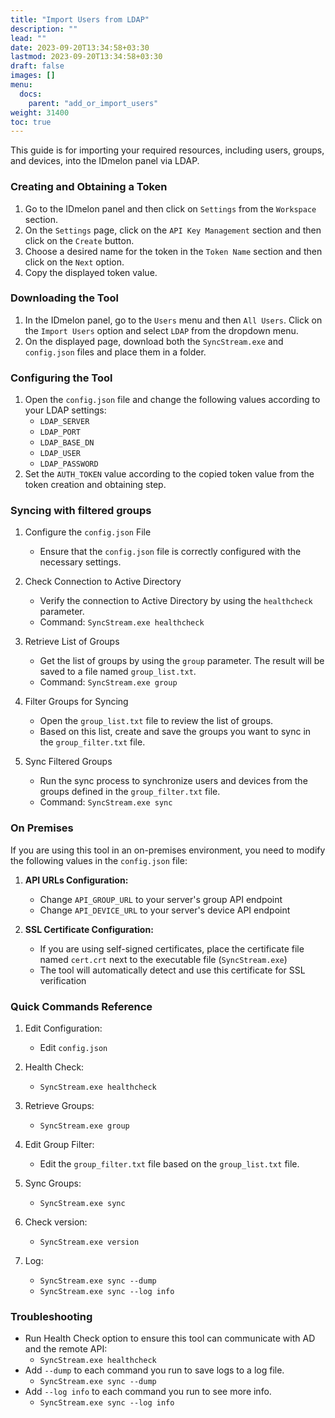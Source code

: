 ```yaml
---
title: "Import Users from LDAP"
description: ""
lead: ""
date: 2023-09-20T13:34:58+03:30
lastmod: 2023-09-20T13:34:58+03:30
draft: false
images: []
menu:
  docs:
    parent: "add_or_import_users"
weight: 31400
toc: true
---
```


This guide is for importing your required resources,
including users, groups, and devices, into the IDmelon panel via LDAP.

### Creating and Obtaining a Token

1. Go to the IDmelon panel and then click on `Settings` from the `Workspace` section.
2. On the `Settings` page, click on the `API Key Management` section and then click on the `Create` button.
3. Choose a desired name for the token in the `Token Name` section and then click on the `Next` option.
4. Copy the displayed token value.

### Downloading the Tool

1. In the IDmelon panel, go to the `Users` menu and then `All Users`. Click on the `Import Users` option and select `LDAP` from the dropdown menu.
2. On the displayed page, download both the `SyncStream.exe` and `config.json` files and place them in a folder.

### Configuring the Tool

1. Open the `config.json` file and change the following values according to your LDAP settings:
   - `LDAP_SERVER`
   - `LDAP_PORT`
   - `LDAP_BASE_DN`
   - `LDAP_USER`
   - `LDAP_PASSWORD`
2. Set the `AUTH_TOKEN` value according to the copied token value from the token creation and obtaining step.

### Syncing with filtered groups

1. Configure the `config.json` File
   - Ensure that the `config.json` file is correctly configured with the necessary settings.

2. Check Connection to Active Directory
   - Verify the connection to Active Directory by using the `healthcheck` parameter.
   - Command: `SyncStream.exe healthcheck`

3. Retrieve List of Groups
   - Get the list of groups by using the `group` parameter. The result will be saved to a file named `group_list.txt`.
   - Command: `SyncStream.exe group`

4. Filter Groups for Syncing
   - Open the `group_list.txt` file to review the list of groups.
   - Based on this list, create and save the groups you want to sync in the `group_filter.txt` file.

5. Sync Filtered Groups
   - Run the sync process to synchronize users and devices from the groups defined in the `group_filter.txt` file.
   - Command: `SyncStream.exe sync`

### On Premises

If you are using this tool in an on-premises environment, you need to modify the following values in the `config.json` file:

1. **API URLs Configuration:**
   - Change `API_GROUP_URL` to your server's group API endpoint
   - Change `API_DEVICE_URL` to your server's device API endpoint

2. **SSL Certificate Configuration:**
   - If you are using self-signed certificates, place the certificate file named `cert.crt` next to the executable file (`SyncStream.exe`)
   - The tool will automatically detect and use this certificate for SSL verification

### Quick Commands Reference

1. Edit Configuration:
   - Edit `config.json`

2. Health Check:
   - `SyncStream.exe healthcheck`

3. Retrieve Groups:
   - `SyncStream.exe group`

4. Edit Group Filter:
   - Edit the `group_filter.txt` file based on the `group_list.txt` file.

5. Sync Groups:
   - `SyncStream.exe sync`

6. Check version:
   - `SyncStream.exe version`

7. Log:
   - `SyncStream.exe sync --dump`
   - `SyncStream.exe sync --log info`

### Troubleshooting

- Run Health Check option to ensure this tool can communicate with AD and the remote API:
  - `SyncStream.exe healthcheck`
- Add `--dump` to each command you run to save logs to a log file.
  - `SyncStream.exe sync --dump`
- Add `--log info` to each command you run to see more info.
  - `SyncStream.exe sync --log info`
